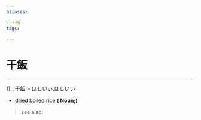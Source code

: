 ```yaml
---
aliases:
    
- 干飯
tags:
    
---
```


# 干飯
---
1).
,干飯 > ほしいい,ほしいい

- dried boiled rice
**( Noun;)**
> see also: 
            